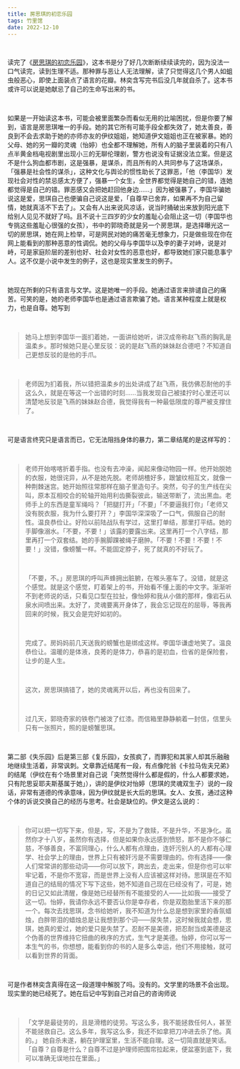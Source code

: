 ```yaml
---
title: 房思琪的初恋乐园
tags: 竹里馆
date: 2022-12-10
---
```


<br/>

读完了《[房思琪的初恋乐园](https://book.douban.com/subject/27614904/)》，这本书是分了好几次断断续续读完的，因为没法一口气读完，读到生理不适。那种罪与恶让人无法理解，读了只觉得这几个男人如蛆虫般恶心，即使上面装点了语言的花瓣。林奕含写完书后没几年就自杀了。这本书或许可以说是她献忌了自己的生命写出来的书。

<br/>

如果是一开始读这本书，可能会被里面繁杂而看似无用的比喻困扰，但是你要了解到，语言是房思琪唯一的手段。她的其它所有可能手段全都失效了，她太善良，善良到不会去求助于她的亦师亦友的伊纹姐姐，她知道伊文姐姐也正在被家暴。她的父母、她的另一瓣的灵魂（怡婷）也全都不理解她，所有人的脑子里装着的只有八点半黄金档电视剧里出现小三的无聊伦理剧，警方也说没有证据没法立案。但是这不是什么狗血都市剧，这是强暴，是谋杀，而且所有的人共同参与了这场谋杀，「强暴是社会性的谋杀」，这种文化与舆论的惯性助长了这罪恶，「他（李国华）发现社会对性的禁忌感太方便了，强暴一个女生，全世界都觉得是她自己的错，连她都觉得是自己的错。罪恶感又会把她赶回他身边……」因为被强暴了，李国华骗她说这是爱，思琪自己也便骗自己说这是爱，「自尊早已舍弃，如果再不为自己留情，她就真活不下去了」。又会有人出来说风凉话，说当时捅破出来放到阳光底下给别人见见不就好了吗。且不说十三四岁的少女的羞耻心会阻止这一切（李国华也专挑这些羞耻心很强的女孩），书中的郭晓奇就是另一个房思琪，是选择曝光这一切的房思琪，她在网上检举，可是网民对她的痛苦毫无想象力，只是做些现在你在网上能看到的那种恶意的性调侃。她的父母与李国华以及李的妻子对峙，说是对峙，可是家庭阶层的差别也好、社会对女性的恶意也好，都导致她们家只能息事宁人。这不仅是小说中发生的例子，这也是现实里发生的例子。

<br/>

她现在所剩的只有语言与文学。这是她唯一的手段。她通过语言来排谴自己的痛苦。可笑的是，她的老师李国华也是通过语言欺骗了她。语言某种程度上就是权力，也是自尊。她写到

<br/>

> 她马上想到李国华一面扪着她，一面讲给她听，讲汉成帝称赵飞燕的胸乳是温柔乡。那时候她只是心里反驳：说的是赵飞燕的妹妹赵合德吧？不知道自己更想反驳的是他的手爪。

<br/>

> 老师因为扪着我，所以错把温柔乡的出处讲成了赵飞燕，我仿佛忍耐他的手这么久，就是在等这一个出错的时刻……当我发现自己被揉拧时心里还可以清楚地反驳是飞燕的妹妹赵合德，我觉得我有一种最低限度的尊严被支撑住了。

<br/>

可是语言终究只是语言而已，它无法阻挡身体的暴力，第二章结尾的是这样写的：

<br/>

> 老师开始喀喀折着手指。也没有去冲澡，闻起来像动物园一样。他开始脱她的衣服，她很诧异，从不是她先脱。老师胡楂好多，跟皱纹相互文，就像一种荆棘迷宫。她开始照往常那样在脑子里造句子。突然，句子的生产线在尖叫，原本互相咬合的轮轴开始用利齿撕裂彼此，输送带断了，流出黑血。老师手上的东西是童军绳吗？「把腿打开」「不要」「不要逼我打你」「老师又没有脱衣服，我为什么要打开？」李国华深深吸了一口气，佩服自己的耐性。温良恭俭让。好险以前陆战队有学过，这里打单结，那里打平结。她的手脚像溺水。「不要，不要！」该露的要露出来。这里再打一个八字结，那里再打一个双套结。她的手腕脚踝被绳子磨肿。「不要！不要！不要！不要！」没错，像螃蟹一样。不能固定脖子，死了就真的不好玩了。
>
> <br/>
>
> 「不要，不。」房思琪的呼叫声蜂拥出脏腑，在喉头塞车了。没错，就是这个感觉。就是这个感觉，盯着架上的书，开始看不懂上面的中文字。渐渐听不到老师说的话，只看见口型在拉扯，像怡婷和我从小做的那样，像岩石从泉水间喷出来。太好了，灵魂要离开身体了，我会忘记现在的屈辱，等我再回来的时候，我又会是完好如初的。
>
> <br/>
>
> 完成了。房妈妈前几天送我的螃蟹也是绑成这样。李国华谦虚地笑了。温良恭俭让。温暖的是体液，良莠的是体力，恭喜的是初血，俭省的是保险套，让步的是人生。
>
> <br/>
>
> 这次，房思琪搞错了，她的灵魂离开以后，再也没有回来了。
>
> <br/>
>
> 过几天，郭晓奇家的铁卷门被泼了红漆。而信箱里静静躺着一封信，信里头只有一张照片，照的是螃蟹思琪。

<br/>

第二部《失乐园》后是第三部《复乐园》，女孩疯了，而罪犯和其家人却其乐融融地继续生活着，非常讽刺。文章靠近结尾有一段，有点像陀翁《卡拉马佐夫兄弟》的结尾（伊纹在有个场景里对自己说「突然觉得什么都是假的，什么人都要求她，只有陀思妥耶夫斯基属于她」），讲的是伊纹对怡婷（思琪的灵魂双生子）说的一段话，非常有道德的传承意味，因为伊纹就是长大后的思琪。女人、女孩，通过这种个体的诉说交换自己的经历与思考。社会是缺位的。伊文是这么说的：

<br/>

> 你可以把一切写下来，但是，写，不是为了救赎，不是升华，不是净化。虽然你才十八岁，虽然你有选择，但是如果你永远感到愤怒，那不是你不够仁慈，不够善良，不富同理心，什么人都有点理由，连奸污别人的人都有心理学、社会学上的理由，世界上只有被奸污是不需要理由的。你有选择——像人们常常讲的那些动词——你可以放下，跨出去，走出来，但是你也可以牢牢记着，不是你不宽容，而是世界上没有人应该被这样对待。思琪是在不知道自己的结局的情况下写下这些，她不知道自己现在已经没有了，可是，她的日记又如此清醒，像是她已经替所有不能接受的人——比如我——接受了这一切。怡婷，我请你永远不要否认你是幸存者，你是双胞胎里活下来的那一个。每次去找思琪，念书给她听，我不知道为什么总是想到家里的香氛蜡烛，白胖带泪的蜡烛总是让我想到那个词——尿失禁，这时候我就会想，思琪，她真的爱过，她的爱只是失禁了。忍耐不是美德，把忍耐当成美德是这个伪善的世界维持它扭曲的秩序的方式，生气才是美德。怡婷，你可以写一本生气的书，你想想，能看到你的书的人是多么幸运，他们不用接触，就可以看到世界的背面。

<br/>

可是作者林奕含真得在这一段道理中解脱了吗。没有的。文学里的场景不会出现。现实里的她已经死了。她在后记中写到自己对自己的咨询师说

<br/>

> 「文学是最徒劳的，且是滑稽的徒劳。写这么多，我不能拯救任何人，甚至不能拯救自己。这么多年，我写这么多，我还不如拿把刀冲进去杀了他。真的。」 她自杀未遂，躺在护理室里，生活不能自理。这一切简直就是笑话。「自尊？自尊是什么？自尊不过是护理师把围帘拉起来，便盆塞到底下，我可以准确无误地拉在里面。」

<br/>